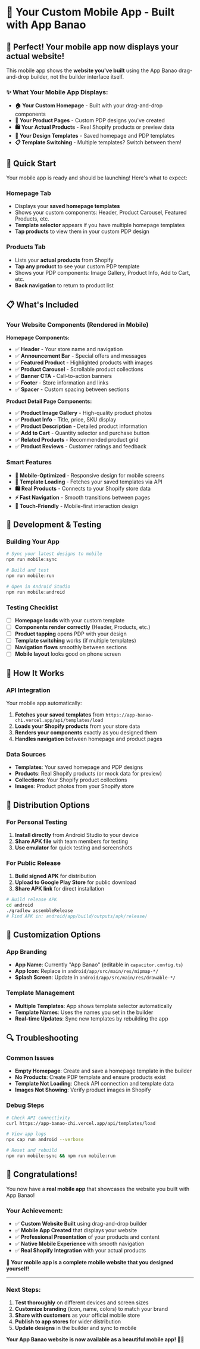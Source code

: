 # 📱 Your Custom Mobile App - Built with App Banao

## 🎉 **Perfect! Your mobile app now displays your actual website!**

This mobile app shows the **website you've built** using the App Banao drag-and-drop builder, not the builder interface itself.

### ✨ **What Your Mobile App Displays:**
- **🏠 Your Custom Homepage** - Built with your drag-and-drop components
- **📱 Your Product Pages** - Custom PDP designs you've created
- **🛍️ Your Actual Products** - Real Shopify products or preview data
- **🎨 Your Design Templates** - Saved homepage and PDP templates
- **📋 Template Switching** - Multiple templates? Switch between them!

## 🚀 **Quick Start**

Your mobile app is ready and should be launching! Here's what to expect:

### **Homepage Tab**
- Displays your **saved homepage templates**
- Shows your custom components: Header, Product Carousel, Featured Products, etc.
- **Template selector** appears if you have multiple homepage templates
- **Tap products** to view them in your custom PDP design

### **Products Tab**  
- Lists your **actual products** from Shopify
- **Tap any product** to see your custom PDP template
- Shows your PDP components: Image Gallery, Product Info, Add to Cart, etc.
- **Back navigation** to return to product list

## 📋 **What's Included**

### Your Website Components (Rendered in Mobile)
**Homepage Components:**
- ✅ **Header** - Your store name and navigation
- ✅ **Announcement Bar** - Special offers and messages  
- ✅ **Featured Product** - Highlighted products with images
- ✅ **Product Carousel** - Scrollable product collections
- ✅ **Banner CTA** - Call-to-action banners
- ✅ **Footer** - Store information and links
- ✅ **Spacer** - Custom spacing between sections

**Product Detail Page Components:**
- ✅ **Product Image Gallery** - High-quality product photos
- ✅ **Product Info** - Title, price, SKU display
- ✅ **Product Description** - Detailed product information
- ✅ **Add to Cart** - Quantity selector and purchase button
- ✅ **Related Products** - Recommended product grid
- ✅ **Product Reviews** - Customer ratings and feedback

### Smart Features
- **📱 Mobile-Optimized** - Responsive design for mobile screens
- **🔄 Template Loading** - Fetches your saved templates via API
- **🛍️ Real Products** - Connects to your Shopify store data
- **⚡ Fast Navigation** - Smooth transitions between pages
- **🎯 Touch-Friendly** - Mobile-first interaction design

## 🔧 **Development & Testing**

### Building Your App
```bash
# Sync your latest designs to mobile
npm run mobile:sync

# Build and test
npm run mobile:run

# Open in Android Studio
npm run mobile:android
```

### Testing Checklist
- [ ] **Homepage loads** with your custom template
- [ ] **Components render correctly** (Header, Products, etc.)
- [ ] **Product tapping** opens PDP with your design
- [ ] **Template switching** works (if multiple templates)
- [ ] **Navigation flows** smoothly between sections
- [ ] **Mobile layout** looks good on phone screen

## 🎯 **How It Works**

### API Integration
Your mobile app automatically:
1. **Fetches your saved templates** from `https://app-banao-chi.vercel.app/api/templates/load`
2. **Loads your Shopify products** from your store data
3. **Renders your components** exactly as you designed them
4. **Handles navigation** between homepage and product pages

### Data Sources
- **Templates**: Your saved homepage and PDP designs
- **Products**: Real Shopify products (or mock data for preview)
- **Collections**: Your Shopify product collections
- **Images**: Product photos from your Shopify store

## 📱 **Distribution Options**

### For Personal Testing
1. **Install directly** from Android Studio to your device
2. **Share APK file** with team members for testing
3. **Use emulator** for quick testing and screenshots

### For Public Release
1. **Build signed APK** for distribution
2. **Upload to Google Play Store** for public download
3. **Share APK link** for direct installation

```bash
# Build release APK
cd android
./gradlew assembleRelease
# Find APK in: android/app/build/outputs/apk/release/
```

## 🎨 **Customization Options**

### App Branding
- **App Name**: Currently "App Banao" (editable in `capacitor.config.ts`)
- **App Icon**: Replace in `android/app/src/main/res/mipmap-*/`
- **Splash Screen**: Update in `android/app/src/main/res/drawable-*/`

### Template Management
- **Multiple Templates**: App shows template selector automatically
- **Template Names**: Uses the names you set in the builder
- **Real-time Updates**: Sync new templates by rebuilding the app

## 🔍 **Troubleshooting**

### Common Issues
- **Empty Homepage**: Create and save a homepage template in the builder
- **No Products**: Create PDP template and ensure products exist
- **Template Not Loading**: Check API connection and template data
- **Images Not Showing**: Verify product images in Shopify

### Debug Steps
```bash
# Check API connectivity
curl https://app-banao-chi.vercel.app/api/templates/load

# View app logs
npx cap run android --verbose

# Reset and rebuild
npm run mobile:sync && npm run mobile:run
```

## 🎊 **Congratulations!**

You now have a **real mobile app** that showcases the website you built with App Banao!

### Your Achievement:
- ✅ **Custom Website Built** using drag-and-drop builder
- ✅ **Mobile App Created** that displays your website
- ✅ **Professional Presentation** of your products and content
- ✅ **Native Mobile Experience** with smooth navigation
- ✅ **Real Shopify Integration** with your actual products

**🚀 Your mobile app is a complete mobile website that you designed yourself!**

---

### Next Steps:
1. **Test thoroughly** on different devices and screen sizes
2. **Customize branding** (icon, name, colors) to match your brand
3. **Share with customers** as your official mobile store
4. **Publish to app stores** for wider distribution
5. **Update designs** in the builder and sync to mobile

**Your App Banao website is now available as a beautiful mobile app! 📱✨** 
